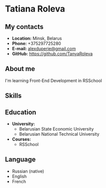 # Tatiana Roleva

## My contacts


* **Location:** Minsk, Belarus
* **Phone:** +375297725280
* **E-mail:** alexduperie@gmail.com
* **GitHub:** https://github.com/TanyaRoleva

## About me

I'm learning Front-End Development in RSSchool
## Skills

## Education

+ **University:**
    - Belarusian State Economic University
    - Belarusian National Technical University
+ **Courses:**
    - RSSchool

## Language

+ Russian (native)
+ English
+ French
